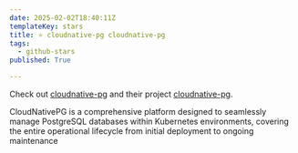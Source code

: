 ```yaml
---
date: 2025-02-02T18:40:11Z
templateKey: stars
title: ⭐ cloudnative-pg cloudnative-pg
tags:
  - github-stars
published: True

---
```


Check out [cloudnative-pg](https://github.com/cloudnative-pg) and their project [cloudnative-pg](https://github.com/cloudnative-pg/cloudnative-pg).

CloudNativePG is a comprehensive platform designed to seamlessly manage PostgreSQL databases within Kubernetes environments, covering the entire operational lifecycle from initial deployment to ongoing maintenance

